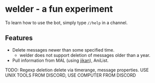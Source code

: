 # welder - a fun experiment

To learn how to use the bot, simply type `//help` in a channel.

## Features
* Delete messages newer than some specified time.
    - welder does not support deletion of messages older than a year.
* Pull information from MAL (using [jikan](jikan.moe)), AniList.

TODO:
Regexp deletion
delete via timerange, message properties.
USE UNIX TOOLS FROM DISCORD, USE COMPUTER FROM DISCORD